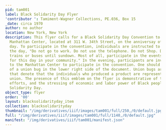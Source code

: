 ```yaml
---
pid: tam001
label: Black Solidarity Day Flyer
'contributor ': Tamiment-Wagner Collections, PE.036, Box 15
_date: circa 1970
author: no author
location: New York, New York
description: This flyer calls for a Black Solidarity Day Convention to happen at the
  Manhattan Center, located at 311 W. 34th Street, on the anniversay of Black Solidarity
  day. To participate in the convention, individuals are instructed to stay home during
  the day, "Do not go to work. Do not use the telephone. Do not Shop. Do not use the
  trains or buses until sundown. Most of all, participate in the events scheduled
  for this day in your community." In the evening, participants are invited to come
  to the Manhattan Center to participate in the convention. One should note the use
  of a union bug in the lower right side of the document. Union bugs are small labels
  that denote that the individuals who produced a product are represented by a labor
  union. The presence of this emblem on the flyer is demonstrative of the solidarity
  efforts, and the stressing of economic and labor power of Black people, on Black
  Solidarity Day.
object_type: flyer
order: '00'
layout: blacksolidarityday_item
collection: blacksolidarityday
thumbnail: "/img/derivatives/iiif/images/tam001/full/250,/0/default.jpg"
full: "/img/derivatives/iiif/images/tam001/full/1140,/0/default.jpg"
manifest: "/img/derivatives/iiif/tam001/manifest.json"
---
```

